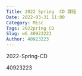 ```yaml
---
Title: 2022 Spring  CD 課程
Date: 2022-03-31 11:00
Category: Misc
Tags: 2022pring CD
Slug: w6_40923223
Author: 40923223
---
```


2022-Spring-CD

<!-- PELICAN_END_SUMMARY -->
40923223



